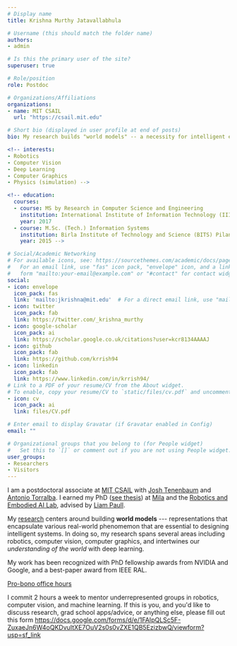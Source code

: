 ```yaml
---
# Display name
title: Krishna Murthy Jatavallabhula

# Username (this should match the folder name)
authors:
- admin

# Is this the primary user of the site?
superuser: true

# Role/position
role: Postdoc

# Organizations/Affiliations
organizations:
- name: MIT CSAIL
  url: "https://csail.mit.edu"

# Short bio (displayed in user profile at end of posts)
bio: My research builds "world models" -- a necessity for intelligent embodied agents acting in the real world. My work spans robotics, computer vision, graphics, and deep learning.

<!-- interests:
- Robotics
- Computer Vision
- Deep Learning
- Computer Graphics
- Physics (simulation) -->

<!-- education:
  courses:
  - course: MS by Research in Computer Science and Engineering
    institution: International Institute of Information Technology (IIIT), Hyderabad, India.
    year: 2017
  - course: M.Sc. (Tech.) Information Systems
    institution: Birla Institute of Technology and Science (BITS) Pilani, India.
    year: 2015 -->

# Social/Academic Networking
# For available icons, see: https://sourcethemes.com/academic/docs/page-builder/#icons
#   For an email link, use "fas" icon pack, "envelope" icon, and a link in the
#   form "mailto:your-email@example.com" or "#contact" for contact widget.
social:
- icon: envelope
  icon_pack: fas
  link: 'mailto:jkrishna@mit.edu'  # For a direct email link, use "mailto:krrish94@gmail.com". Else use "#contact".
- icon: twitter
  icon_pack: fab
  link: https://twitter.com/_krishna_murthy
- icon: google-scholar
  icon_pack: ai
  link: https://scholar.google.co.uk/citations?user=kcr8134AAAAJ
- icon: github
  icon_pack: fab
  link: https://github.com/krrish94
- icon: linkedin
  icon_pack: fab
  link: https://www.linkedin.com/in/krrish94/
# Link to a PDF of your resume/CV from the About widget.
# To enable, copy your resume/CV to `static/files/cv.pdf` and uncomment the lines below.
- icon: cv
  icon_pack: ai
  link: files/CV.pdf

# Enter email to display Gravatar (if Gravatar enabled in Config)
email: ""

# Organizational groups that you belong to (for People widget)
#   Set this to `[]` or comment out if you are not using People widget.
user_groups:
- Researchers
- Visitors
---
```


I am a postdoctoral associate at [MIT CSAIL](https://www.csail.mit.edu/) with [Josh Tenenbaum](http://web.mit.edu/cocosci/josh.html) and [Antonio Torralba](https://web.mit.edu/torralba/www/). I earned my PhD ([see thesis](files/Jatavallabhula_Krishna_Murthy_2022_these.pdf)) at [Mila](https://mila.quebec/en/) and the [Robotics and Embodied AI Lab](http://montrealrobotics.ca/), advised by [Liam Paull](http://liampaull.ca/).

My [research](#publications) centers around building **world models** --- representations that encapsulate various real-world phenomemon that are essential to designing intelligent systems. In doing so, my research spans several areas including robotics, computer vision, computer graphics, and intertwines our _understanding of the world_ with deep learning.

My work has been recognized with PhD fellowship awards from NVIDIA and Google, and a best-paper award from IEEE RAL.


<!-- I'm fortunate to have closely worked with [Florian Shkurti](https://www.cs.toronto.edu/~florian/), [Derek Nowrouzezahrai](http://www.cim.mcgill.ca/~derek/), [Sanja Fidler](http://www.cs.toronto.edu/~fidler/), and other excellent researchers. -->

<!-- My PhD is supported by an [**NVIDIA graduate fellowship**](https://blogs.nvidia.com/blog/2020/12/04/graduate-fellowships-gpu-computing-research/). An early-preview of [my PhD dissertation is available here](https://drive.google.com/file/d/1-5YlECag4PrdQCgGirPThZOCOY7FiyDm/view?usp=sharing). -->


<!-- > ##### Pro-bono office hours
> I commit 2 hours a week to mentor underrepresented groups in robotics, computer vision, and machine learning. If this is you, and you'd like to discuss research, grad school apps/advice, or anything else, please [fill out this form](https://docs.google.com/forms/d/e/1FAIpQLSc5F-ZuxaeJn6W4oQKDvuItXE7OuV2s0s0vZXE1QB5EzizbwQ/viewform?usp=sf_link). -->


<p>
  <a class="btn btn-primary" data-toggle="collapse" href="#collapsibleButton" role="button" aria-expanded="false" aria-controls="collapsibleButton">Pro-bono office hours</a>
</p>
<div class="row">
  <div class="col">
    <div class="collapse multi-collapse" id="collapsibleButton">
      <div class="card card-body">
        I commit 2 hours a week to mentor underrepresented groups in robotics, computer vision, and machine learning. If this is you, and you'd like to discuss research, grad school apps/advice, or anything else, please fill out this form <a target="blank" href="https://docs.google.com/forms/d/e/1FAIpQLSc5F-ZuxaeJn6W4oQKDvuItXE7OuV2s0s0vZXE1QB5EzizbwQ/viewform?usp=sf_link">https://docs.google.com/forms/d/e/1FAIpQLSc5F-ZuxaeJn6W4oQKDvuItXE7OuV2s0s0vZXE1QB5EzizbwQ/viewform?usp=sf_link</a>
      </div>
    </div>
  </div>
</div>

<!--
<div class="accordion" id="accordionExample">
  <div class="card">
    <div class="card-header" id="probono">
      <h2 class="mb-0">
        <button class="btn btn-link collapsed" type="button" data-toggle="collapse" data-target="#collapseOne" aria-expanded="true" aria-controls="collapseOne">
          Pro-bono office hours
        </button>
      </h2>
    </div>
    <div id="collapseOne" class="collapse" aria-labelledby="probono" data-parent="#accordionExample">
      <div class="card-body">
        I commit 2 hours a week to mentor underrepresented groups in robotics, computer vision, and machine learning. If this is you, and you'd like to discuss research, grad school apps/advice, or anything else, please <a target="blank" href="https://docs.google.com/forms/d/e/1FAIpQLSc5F-ZuxaeJn6W4oQKDvuItXE7OuV2s0s0vZXE1QB5EzizbwQ/viewform?usp=sf_link">fill out this form</a>.
        Over the year 2021, I've been able to accommodate 67 such "office hours" meetings.
      </div>
    </div>
  </div>
</div>
-->
